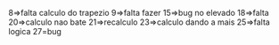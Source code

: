 8=>falta calculo do trapezio
9=>falta fazer
15=>bug no elevado
18=>falta
20=>calculo nao bate
21=>recalculo
23=>calculo dando a mais
25=>falta logica
27=bug

